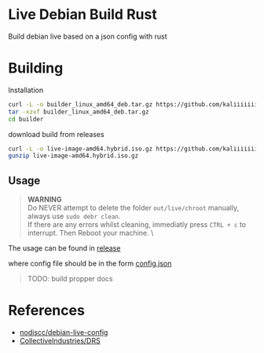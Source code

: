 # Live Debian Build Rust
Build debian live based on a json config with rust

# Building

Installation
```bash
curl -L -o builder_linux_amd64_deb.tar.gz https://github.com/kaliiiiiiiiii/LiveDebR/releases/latest/download/builder_linux_amd64_deb.tar.gz
tar -xzvf builder_linux_amd64_deb.tar.gz
cd builder
```

download build from releases
```bash
curl -L -o live-image-amd64.hybrid.iso.gz https://github.com/kaliiiiiiiiii/LiveDebR/releases/latest/download/live-image-amd64.hybrid.iso.gz
gunzip live-image-amd64.hybrid.iso.gz
```

## Usage

> **WARNING** \
> Do NEVER attempt to delete the folder `out/live/chroot` manually, always use `sudo debr clean`. \
> If there are any errors whilst cleaning, immediatly press `CTRL + c` to interrupt. Then Reboot your machine. \

The usage can be found in [release](https://github.com/kaliiiiiiiiii/LiveDebR/releases/latest)

where config file should be in the form [config.json](https://github.com/kaliiiiiiiiii/LiveDebR/blob/main/config.json)

> TODO: build propper docs

# References

- [nodiscc/debian-live-config](https://github.com/nodiscc/debian-live-config)
- [CollectiveIndustries/DRS](https://github.com/CollectiveIndustries/DRS)